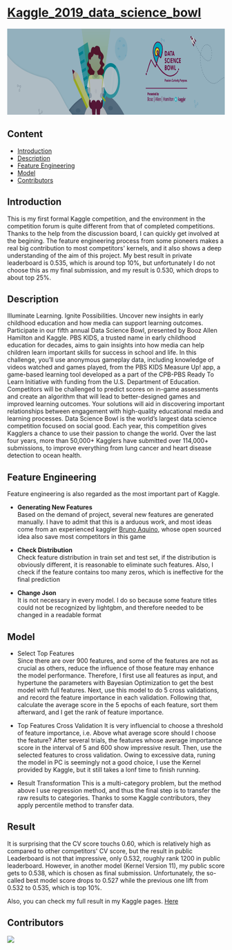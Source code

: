 # [Kaggle_2019_data_science_bowl](https://www.kaggle.com/c/data-science-bowl-2019)
<div align=center><img width='1000', height='200' src='/header.png' /></div>

## Content
   - [Introduction](#introduction)
   - [Description](#description)
   - [Feature Engineering](#feature-engineering)
   - [Model](#model)
   - [Contributors](#contributors)
   
## Introduction
This is my first formal Kaggle competition, and the environment in the competition forum is quite different from that of completed competitions. Thanks to the help from the discussion board, I can quickly get involved at the begining. The feature engineering process from some pioneers makes a real big contribution to most competitors' kernels, and it also shows a deep understanding of the aim of this project.
My best result in private leaderboard is 0.535, which is around top 10%, but unfortunately I do not choose this as my final submission, and my result is 0.530, which drops to about top 25%.


## Description
Illuminate Learning. Ignite Possibilities.
Uncover new insights in early childhood education and how media can support learning outcomes. Participate in our fifth annual Data Science Bowl, presented by Booz Allen Hamilton and Kaggle.
PBS KIDS, a trusted name in early childhood education for decades, aims to gain insights into how media can help children learn important skills for success in school and life. In this challenge, you’ll use anonymous gameplay data, including knowledge of videos watched and games played, from the PBS KIDS Measure Up! app, a game-based learning tool developed as a part of the CPB-PBS Ready To Learn Initiative with funding from the U.S. Department of Education. Competitors will be challenged to predict scores on in-game assessments and create an algorithm that will lead to better-designed games and improved learning outcomes. Your solutions will aid in discovering important relationships between engagement with high-quality educational media and learning processes.
Data Science Bowl is the world’s largest data science competition focused on social good. Each year, this competition gives Kagglers a chance to use their passion to change the world. Over the last four years, more than 50,000+ Kagglers have submitted over 114,000+ submissions, to improve everything from lung cancer and heart disease detection to ocean health. 

## Feature Engineering
Feature engineering is also regarded as the most important part of Kaggle.
- **Generating New Features**  
  Based on the demand of project, several new features are generated manually. I have to admit that this is a arduous work, and most ideas come from an experienced kaggler [Bruno Aquino](https://www.kaggle.com/braquino/convert-to-regression), whose open sourced idea also save most competitors in this game  
  
- **Check Distribution**    
  Check feature distribution in train set and test set, if the distribution is obviously different, it is reasonable to eliminate such features. Also, I check if the feature contains too many zeros, which is ineffective for the final prediction  
  
- **Change Json**    
  It is not necessary in every model. I do so because some feature titles could not be recognized by lightgbm, and therefore needed to be changed in a readable format  
  
## Model
- Select Top Features  
Since there are over 900 features, and some of the features are not as crucial as others, reduce the influence of those feature may enhance the model performance. Therefore, I first use all features as input, and hypertune the parameters with Bayesian Optimization to get the best model with full features. Next, use this model to do 5 cross validations, and record the feature importance in each validation. Following that, calculate the average score in the 5 epochs of each feature, sort them afterward, and I get the rank of feature importance.   

- Top Features Cross Validation
It is very influencial to choose a threshold of feature importance, i.e. Above what average score should I choose the feature? After several trials, the features whose average importance score in the interval of 5 and 600 show impressive result. Then, use the selected features to cross validation. Owing to excessive data, runing the model in PC is seemingly not a good choice, I use the Kernel provided by Kaggle, but it still takes a lonf time to finish running.   

- Result Transformation
This is a multi-category problem, but the method above I use regression method, and thus the final step is to transfer the raw results to categories. Thanks to some Kaggle contributors, they apply percentile method to transfer data.

## Result
It is surprising that the CV score touchs 0.60, which is relatively high as compared to other competitors' CV score, but the result in public Leaderboard is not that impressive, only 0.532, roughly rank 1200 in public leaderboard. However, in another model (Kernel Version 11), my public score gets to 0.538, which is chosen as final submission. Unfortunately, the so-called best model score drops to 0.527 while the previous one lift from 0.532 to 0.535, which is top 10%. 

Also, you can check my full result in my Kaggle pages. [Here](https://www.kaggle.com/naive666/data-science-bowl-2019?scriptVersionId=26828001)

## Contributors
<a href="https://github.com/naive666"><img src="https://avatars2.githubusercontent.com/u/53068274?s=40&v=4&button=True" /></a>











